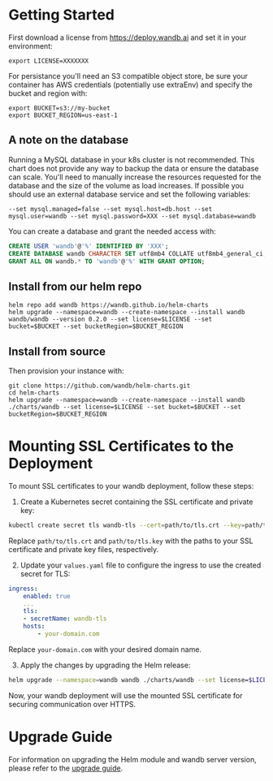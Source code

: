 # Getting Started

First download a license from https://deploy.wandb.ai and set it in your environment:

```shell
export LICENSE=XXXXXXX
```

For persistance you'll need an S3 compatible object store, be sure your container has AWS credentials (potentially use extraEnv) and specify the bucket and region with:

```shell
export BUCKET=s3://my-bucket
export BUCKET_REGION=us-east-1
```

## A note on the database

Running a MySQL database in your k8s cluster is not recommended. This chart does not provide any way to backup the data or ensure the database can scale. You'll need to manually increase the resources requested for the database and the size of the volume as load increases. If possible you should use an external database service and set the following variables:

```shell
--set mysql.managed=false --set mysql.host=db.host --set mysql.user=wandb --set mysql.password=XXX --set mysql.database=wandb
```

You can create a database and grant the needed access with:

```sql
CREATE USER 'wandb'@'%' IDENTIFIED BY 'XXX';
CREATE DATABASE wandb CHARACTER SET utf8mb4 COLLATE utf8mb4_general_ci;
GRANT ALL ON wandb.* TO 'wandb'@'%' WITH GRANT OPTION;
```

## Install from our helm repo

```shell
helm repo add wandb https://wandb.github.io/helm-charts
helm upgrade --namespace=wandb --create-namespace --install wandb wandb/wandb --version 0.2.0 --set license=$LICENSE --set bucket=$BUCKET --set bucketRegion=$BUCKET_REGION
```

## Install from source

Then provision your instance with:

```shell
git clone https://github.com/wandb/helm-charts.git
cd helm-charts
helm upgrade --namespace=wandb --create-namespace --install wandb ./charts/wandb --set license=$LICENSE --set bucket=$BUCKET --set bucketRegion=$BUCKET_REGION
```

# Mounting SSL Certificates to the Deployment

To mount SSL certificates to your wandb deployment, follow these steps:

1. Create a Kubernetes secret containing the SSL certificate and private key:

```bash
kubectl create secret tls wandb-tls --cert=path/to/tls.crt --key=path/to/tls.key -n wandb
```

Replace `path/to/tls.crt` and `path/to/tls.key` with the paths to your SSL certificate and private key files, respectively.

2. Update your `values.yaml` file to configure the ingress to use the created secret for TLS:

```yaml
ingress:
    enabled: true
    ...
    tls:
    - secretName: wandb-tls
    hosts:
        - your-domain.com
```

Replace `your-domain.com` with your desired domain name.

3. Apply the changes by upgrading the Helm release:

```bash
helm upgrade --namespace=wandb wandb ./charts/wandb --set license=$LICENSE --set bucket=$BUCKET --set bucketRegion=$BUCKET_REGION
```

Now, your wandb deployment will use the mounted SSL certificate for securing communication over HTTPS.

# Upgrade Guide

For information on upgrading the Helm module and wandb server version, please refer to the [upgrade guide](./upgrade.md).
